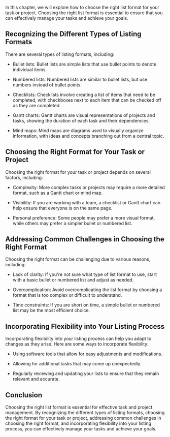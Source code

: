 
In this chapter, we will explore how to choose the right list format for your task or project. Choosing the right list format is essential to ensure that you can effectively manage your tasks and achieve your goals.

Recognizing the Different Types of Listing Formats
--------------------------------------------------

There are several types of listing formats, including:

* Bullet lists: Bullet lists are simple lists that use bullet points to denote individual items.

* Numbered lists: Numbered lists are similar to bullet lists, but use numbers instead of bullet points.

* Checklists: Checklists involve creating a list of items that need to be completed, with checkboxes next to each item that can be checked off as they are completed.

* Gantt charts: Gantt charts are visual representations of projects and tasks, showing the duration of each task and their dependencies.

* Mind maps: Mind maps are diagrams used to visually organize information, with ideas and concepts branching out from a central topic.

Choosing the Right Format for Your Task or Project
--------------------------------------------------

Choosing the right format for your task or project depends on several factors, including:

* Complexity: More complex tasks or projects may require a more detailed format, such as a Gantt chart or mind map.

* Visibility: If you are working with a team, a checklist or Gantt chart can help ensure that everyone is on the same page.

* Personal preference: Some people may prefer a more visual format, while others may prefer a simpler bullet or numbered list.

Addressing Common Challenges in Choosing the Right Format
---------------------------------------------------------

Choosing the right format can be challenging due to various reasons, including:

* Lack of clarity: If you're not sure what type of list format to use, start with a basic bullet or numbered list and adjust as needed.

* Overcomplication: Avoid overcomplicating the list format by choosing a format that is too complex or difficult to understand.

* Time constraints: If you are short on time, a simple bullet or numbered list may be the most efficient choice.

Incorporating Flexibility into Your Listing Process
---------------------------------------------------

Incorporating flexibility into your listing process can help you adapt to changes as they arise. Here are some ways to incorporate flexibility:

* Using software tools that allow for easy adjustments and modifications.

* Allowing for additional tasks that may come up unexpectedly.

* Regularly reviewing and updating your lists to ensure that they remain relevant and accurate.

Conclusion
----------

Choosing the right list format is essential for effective task and project management. By recognizing the different types of listing formats, choosing the right format for your task or project, addressing common challenges in choosing the right format, and incorporating flexibility into your listing process, you can effectively manage your tasks and achieve your goals.

